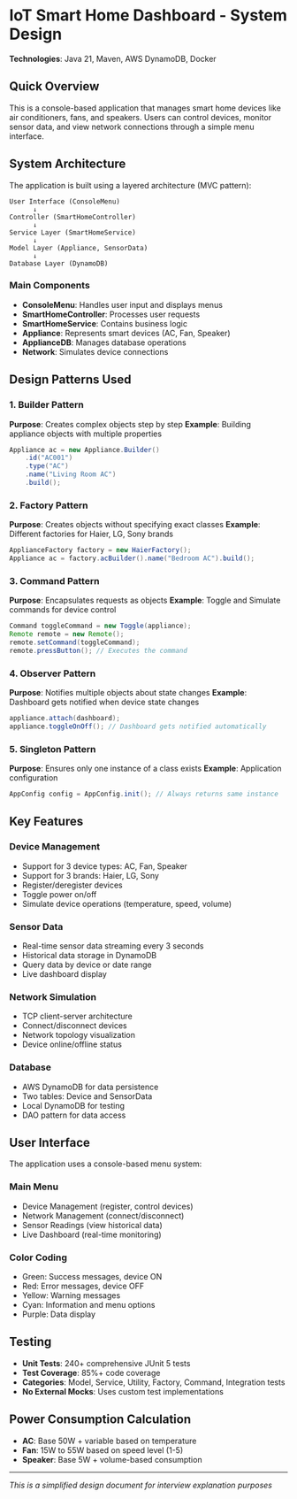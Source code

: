 # IoT Smart Home Dashboard - System Design

**Technologies**: Java 21, Maven, AWS DynamoDB, Docker

## Quick Overview

This is a console-based application that manages smart home devices like air conditioners, fans, and speakers. Users can control devices, monitor sensor data, and view network connections through a simple menu interface.

## System Architecture

The application is built using a layered architecture (MVC pattern):

```
User Interface (ConsoleMenu)
      ↓
Controller (SmartHomeController)
      ↓
Service Layer (SmartHomeService)
      ↓
Model Layer (Appliance, SensorData)
      ↓
Database Layer (DynamoDB)
```

### Main Components

- **ConsoleMenu**: Handles user input and displays menus
- **SmartHomeController**: Processes user requests
- **SmartHomeService**: Contains business logic
- **Appliance**: Represents smart devices (AC, Fan, Speaker)
- **ApplianceDB**: Manages database operations
- **Network**: Simulates device connections

## Design Patterns Used

### 1. Builder Pattern
**Purpose**: Creates complex objects step by step
**Example**: Building appliance objects with multiple properties
```java
Appliance ac = new Appliance.Builder()
    .id("AC001")
    .type("AC")
    .name("Living Room AC")
    .build();
```

### 2. Factory Pattern
**Purpose**: Creates objects without specifying exact classes
**Example**: Different factories for Haier, LG, Sony brands
```java
ApplianceFactory factory = new HaierFactory();
Appliance ac = factory.acBuilder().name("Bedroom AC").build();
```

### 3. Command Pattern
**Purpose**: Encapsulates requests as objects
**Example**: Toggle and Simulate commands for device control
```java
Command toggleCommand = new Toggle(appliance);
Remote remote = new Remote();
remote.setCommand(toggleCommand);
remote.pressButton(); // Executes the command
```

### 4. Observer Pattern
**Purpose**: Notifies multiple objects about state changes
**Example**: Dashboard gets notified when device state changes
```java
appliance.attach(dashboard);
appliance.toggleOnOff(); // Dashboard gets notified automatically
```

### 5. Singleton Pattern
**Purpose**: Ensures only one instance of a class exists
**Example**: Application configuration
```java
AppConfig config = AppConfig.init(); // Always returns same instance
```

## Key Features

### Device Management
- Support for 3 device types: AC, Fan, Speaker
- Support for 3 brands: Haier, LG, Sony
- Register/deregister devices
- Toggle power on/off
- Simulate device operations (temperature, speed, volume)

### Sensor Data
- Real-time sensor data streaming every 3 seconds
- Historical data storage in DynamoDB
- Query data by device or date range
- Live dashboard display

### Network Simulation
- TCP client-server architecture
- Connect/disconnect devices
- Network topology visualization
- Device online/offline status

### Database
- AWS DynamoDB for data persistence
- Two tables: Device and SensorData
- Local DynamoDB for testing
- DAO pattern for data access

## User Interface

The application uses a console-based menu system:

### Main Menu
- Device Management (register, control devices)
- Network Management (connect/disconnect)
- Sensor Readings (view historical data)
- Live Dashboard (real-time monitoring)

### Color Coding
- Green: Success messages, device ON
- Red: Error messages, device OFF
- Yellow: Warning messages
- Cyan: Information and menu options
- Purple: Data display

## Testing

- **Unit Tests**: 240+ comprehensive JUnit 5 tests
- **Test Coverage**: 85%+ code coverage
- **Categories**: Model, Service, Utility, Factory, Command, Integration tests
- **No External Mocks**: Uses custom test implementations

## Power Consumption Calculation

- **AC**: Base 50W + variable based on temperature
- **Fan**: 15W to 55W based on speed level (1-5)
- **Speaker**: Base 5W + volume-based consumption

---

*This is a simplified design document for interview explanation purposes*
